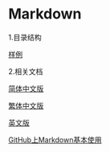 # Markdown

1.目录结构

[样例](Guide.md)

2.相关文档

[简体中文版](http://www.wowubuntu.com/markdown/)

[繁体中文版](https://github.com/othree/markdown-syntax-zhtw/blob/master/syntax.md#autolink)

[英文版](https://daringfireball.net/projects/markdown/syntax)

[GitHub上Markdown基本使用](http://www.yaosansi.com/post/markdown-on-github/)